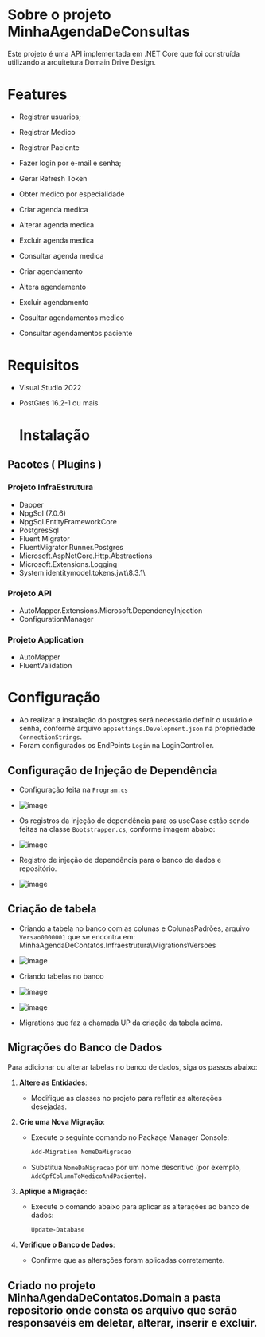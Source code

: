 # Sobre o projeto MinhaAgendaDeConsultas

Este projeto é uma API implementada em .NET Core que foi construída utilizando a arquitetura Domain Drive Design.

# Features

- Registrar usuarios;
- Registrar Medico
- Registrar Paciente
  
- Fazer login por e-mail e senha;

- Gerar Refresh Token
- Obter medico por especialidade

- Criar agenda medica
- Alterar agenda medica
- Excluir agenda medica
- Consultar agenda medica

- Criar agendamento
- Altera agendamento
- Excluir agendamento
- Cosultar agendamentos medico
- Consultar agendamentos paciente
  

# Requisitos
  
* Visual Studio 2022
* PostGres 16.2-1 ou mais

  # Instalação
  
## Pacotes ( Plugins )

### Projeto InfraEstrutura
  * Dapper
  * NpgSql (7.0.6)
  * NpgSql.EntityFrameworkCore
  * PostgresSql
  * Fluent MIgrator
  * FluentMigrator.Runner.Postgres
  * Microsoft.AspNetCore.Http.Abstractions
  * Microsoft.Extensions.Logging
  * System.identitymodel.tokens.jwt\8.3.1\

### Projeto API 
  * AutoMapper.Extensions.Microsoft.DependencyInjection
  * ConfigurationManager

### Projeto Application
  * AutoMapper
  * FluentValidation

# Configuração
* Ao realizar a instalação do postgres será necessário definir o usuário e senha, conforme arquivo `appsettings.Development.json` na propriedade `ConnectionStrings`.
* Foram configurados os EndPoints `Login` na LoginController.

## Configuração de Injeção de Dependência
* Configuração feita na `Program.cs`

*  ![image](https://github.com/user-attachments/assets/28cb8cc9-6c87-47ec-a77d-fc2b251b8e68)


* Os registros da injeção de dependência para os useCase estão sendo feitas na classe `Bootstrapper.cs`, conforme imagem abaixo:

* ![image](https://github.com/user-attachments/assets/cd57cde2-5b90-4139-af70-4021d51e1ba2)

 
* Registro de injeção de dependência para o banco de dados e repositório.

* ![image](https://github.com/user-attachments/assets/bd247f27-ca5a-487b-993d-47dabbfd4afc)


## Criação de tabela

* Criando a tabela no banco com as colunas e ColunasPadrões, arquivo `Versao0000001` que se encontra em: MinhaAgendaDeContatos.Infraestrutura\Migrations\Versoes

* ![image](https://github.com/user-attachments/assets/bd4155e3-c84f-40e1-aa19-005ef395a3a3)


* Criando tabelas no banco

* ![image](https://github.com/user-attachments/assets/55a8b967-78a6-48b2-b226-f3db45b4fbc3)
* ![image](https://github.com/user-attachments/assets/8dad3bd6-7c4b-41de-82b7-74d3689b4cbd)
  


*  Migrations que faz a chamada UP da criação da tabela acima.
  
  ## Migrações do Banco de Dados

Para adicionar ou alterar tabelas no banco de dados, siga os passos abaixo:

1. **Altere as Entidades**:
   - Modifique as classes no projeto para refletir as alterações desejadas.

2. **Crie uma Nova Migração**:
   - Execute o seguinte comando no Package Manager Console:
     ```bash
     Add-Migration NomeDaMigracao
     ```
   - Substitua `NomeDaMigracao` por um nome descritivo (por exemplo, `AddCpfColumnToMedicoAndPaciente`).

3. **Aplique a Migração**:
   - Execute o comando abaixo para aplicar as alterações ao banco de dados:
     ```bash
     Update-Database
     ```

4. **Verifique o Banco de Dados**:
   - Confirme que as alterações foram aplicadas corretamente.
  
## Criado no projeto MinhaAgendaDeContatos.Domain a pasta repositorio onde consta os arquivo que serão responsavéis em deletar, alterar, inserir e excluir.

  
  
